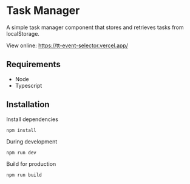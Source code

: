 # Task Manager
A simple task manager component that stores and retrieves tasks from localStorage.

View online: https://tt-event-selector.vercel.app/

## Requirements

- Node
- Typescript

## Installation

Install dependencies

    npm install

During development

    npm run dev

Build for production

    npm run build
